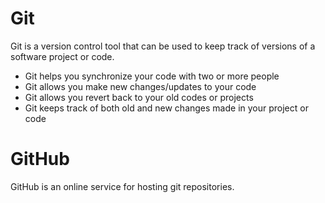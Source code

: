 # Git

Git is a version control tool that can be used to keep track of versions of a software project or code.

- Git helps you synchronize your code with two or more people
- Git allows you make new changes/updates to your code
- Git allows you revert back to your old codes or projects
- Git keeps track of both old and new changes made in your project or code

# GitHub

GitHub is an online service for hosting git repositories.
